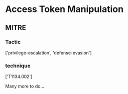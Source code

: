 # Access Token Manipulation

## MITRE

### Tactic
['privilege-escalation', 'defense-evasion']

### technique
['T1134.002']

Many more to do...
